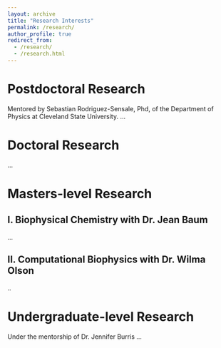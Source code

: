 ```yaml
---
layout: archive
title: "Research Interests"
permalink: /research/
author_profile: true
redirect_from: 
  - /research/
  - /research.html
---
```


Postdoctoral Research
=======
Mentored by Sebastian Rodriguez-Sensale, Phd, of the Department of Physics at Cleveland State University.
...

Doctoral Research
======
...

Masters-level Research
======
I. Biophysical Chemistry with Dr. Jean Baum
------
...

II. Computational Biophysics with Dr. Wilma Olson
------
..

Undergraduate-level Research 
======
Under the mentorship of Dr. Jennifer Burris
...

